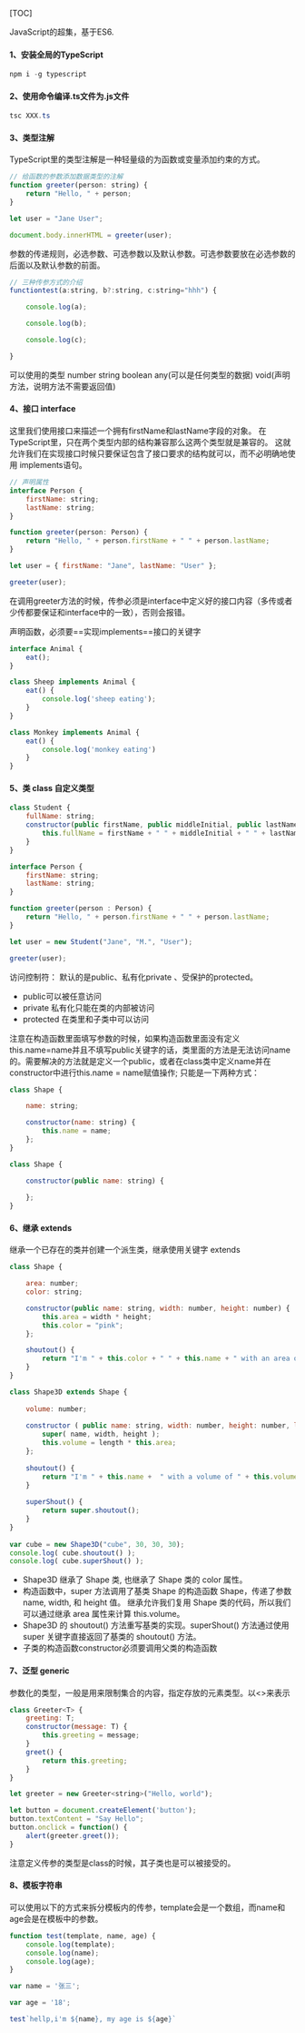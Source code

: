 [TOC]

JavaScript的超集，基于ES6.

#### 1、安装全局的TypeScript

```powershell
npm i -g typescript
```

#### 2、使用命令编译.ts文件为.js文件

```powershell
tsc XXX.ts
```

#### 3、类型注解

TypeScript里的类型注解是一种轻量级的为函数或变量添加约束的方式。

```javascript
// 给函数的参数添加数据类型的注解
function greeter(person: string) {
    return "Hello, " + person;
}

let user = "Jane User";

document.body.innerHTML = greeter(user);
```

参数的传递规则，必选参数、可选参数以及默认参数。可选参数要放在必选参数的后面以及默认参数的前面。

```javascript
// 三种传参方式的介绍
functiontest(a:string, b?:string, c:string="hhh") {

    console.log(a);

    console.log(b);

    console.log(c);

}
```

可以使用的类型
number string boolean any(可以是任何类型的数据) void(声明方法，说明方法不需要返回值)

#### 4、接口 interface 

这里我们使用接口来描述一个拥有firstName和lastName字段的对象。 在TypeScript里，只在两个类型内部的结构兼容那么这两个类型就是兼容的。 这就允许我们在实现接口时候只要保证包含了接口要求的结构就可以，而不必明确地使用 implements语句。

```javascript
// 声明属性
interface Person {
    firstName: string;
    lastName: string;
}

function greeter(person: Person) {
    return "Hello, " + person.firstName + " " + person.lastName;
}

let user = { firstName: "Jane", lastName: "User" };

greeter(user);
```
在调用greeter方法的时候，传参必须是interface中定义好的接口内容（多传或者少传都要保证和interface中的一致），否则会报错。

声明函数，必须要==实现implements==接口的关键字

```javascript
interface Animal {
    eat();
}

class Sheep implements Animal {
    eat() {
        console.log('sheep eating');
    }
}

class Monkey implements Animal {
    eat() {
        console.log('monkey eating')
    }
}
```

#### 5、类 class 自定义类型


```javascript
class Student {
    fullName: string;
    constructor(public firstName, public middleInitial, public lastName) {
        this.fullName = firstName + " " + middleInitial + " " + lastName;
    }
}

interface Person {
    firstName: string;
    lastName: string;
}

function greeter(person : Person) {
    return "Hello, " + person.firstName + " " + person.lastName;
}

let user = new Student("Jane", "M.", "User");

greeter(user);
```

访问控制符： 默认的是public、私有化private 、受保护的protected。
- public可以被任意访问
- private 私有化只能在类的内部被访问
- protected 在类里和子类中可以访问

注意在构造函数里面填写参数的时候，如果构造函数里面没有定义this.name=name并且不填写public关键字的话，类里面的方法是无法访问name的。需要解决的方法就是定义一个public，或者在class类中定义name并在constructor中进行this.name = name赋值操作;
只能是一下两种方式：

```javascript
class Shape {

    name: string;

    constructor(name: string) {
        this.name = name;
    };
}
```
```javascript
class Shape {

    constructor(public name: string) {
        
    };
}
```
#### 6、继承 extends

继承一个已存在的类并创建一个派生类，继承使用关键字 extends

```javascript
class Shape {

    area: number;
    color: string;

    constructor(public name: string, width: number, height: number) {
        this.area = width * height;
        this.color = "pink";
    };

    shoutout() {
        return "I'm " + this.color + " " + this.name + " with an area of " + this.area + " cm squared.";
    }
}

class Shape3D extends Shape {
 
    volume: number;
 
    constructor ( public name: string, width: number, height: number, length: number ) {
        super( name, width, height );
        this.volume = length * this.area;
    };
 
    shoutout() {
        return "I'm " + this.name +  " with a volume of " + this.volume + " cm cube.";
    }
 
    superShout() {
        return super.shoutout();
    }
}
 
var cube = new Shape3D("cube", 30, 30, 30);
console.log( cube.shoutout() );
console.log( cube.superShout() );
```

- Shape3D 继承了 Shape 类, 也继承了 Shape 类的 color 属性。
- 构造函数中，super 方法调用了基类 Shape 的构造函数 Shape，传递了参数 name, width, 和 height 值。 继承允许我们复用 Shape 类的代码，所以我们可以通过继承 area 属性来计算 this.volume。
- Shape3D 的 shoutout() 方法重写基类的实现。superShout() 方法通过使用 super 关键字直接返回了基类的 shoutout() 方法。
- 子类的构造函数constructor必须要调用父类的构造函数


#### 7、泛型 generic

参数化的类型，一般是用来限制集合的内容，指定存放的元素类型。以<>来表示

```javascript
class Greeter<T> {
    greeting: T;
    constructor(message: T) {
        this.greeting = message;
    }
    greet() {
        return this.greeting;
    }
}

let greeter = new Greeter<string>("Hello, world");

let button = document.createElement('button');
button.textContent = "Say Hello";
button.onclick = function() {
    alert(greeter.greet());
}
```
注意定义传参的类型是class的时候，其子类也是可以被接受的。

#### 8、模板字符串

可以使用以下的方式来拆分模板内的传参，template会是一个数组，而name和age会是在模板中的参数。
```javascript
function test(template, name, age) {
    console.log(template);
    console.log(name);
    console.log(age);
}

var name = '张三';

var age = '18';

test`hellp,i'm ${name}, my age is ${age}`
```